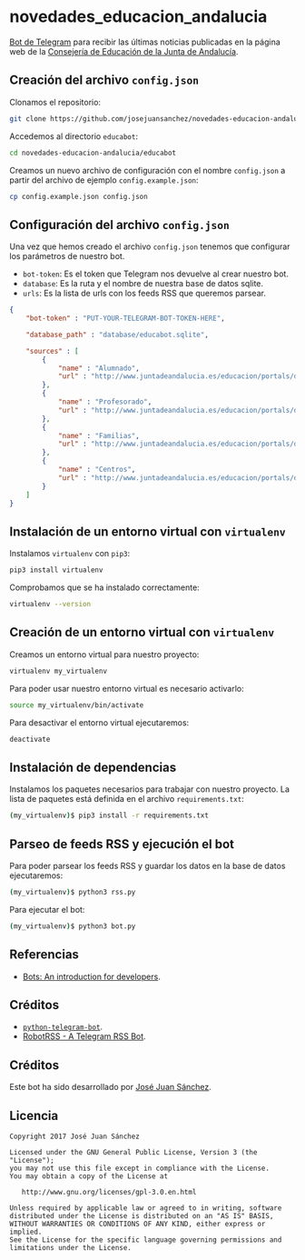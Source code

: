 # novedades_educacion_andalucia

[Bot de Telegram][1] para recibir las últimas noticias publicadas en la página web de la [Consejería de Educación de la Junta de Andalucía][2].

## Creación del archivo `config.json`

Clonamos el repositorio:

```bash
git clone https://github.com/josejuansanchez/novedades-educacion-andalucia.git
```

Accedemos al directorio `educabot`:

```bash
cd novedades-educacion-andalucia/educabot
```

Creamos un nuevo archivo de configuración con el nombre `config.json` a partir del  archivo de ejemplo `config.example.json`:

```bash
cp config.example.json config.json
```

## Configuración del archivo `config.json`

Una vez que hemos creado el archivo `config.json` tenemos que configurar los parámetros de nuestro bot.

* `bot-token`: Es el token que Telegram nos devuelve al crear nuestro bot.
* `database`: Es la ruta y el nombre de nuestra base de datos sqlite.
* `urls`: Es la lista de urls con los feeds RSS que queremos parsear.

```JSON
{
    "bot-token" : "PUT-YOUR-TELEGRAM-BOT-TOKEN-HERE",

    "database_path" : "database/educabot.sqlite",

    "sources" : [
        {
            "name" : "Alumnado",
            "url" : "http://www.juntadeandalucia.es/educacion/portals/delegate/rss/ced/portalconsejeria/alumnado/-/-/true/AND/true/ishare_noticefrom/DESC/"
        },
        {
            "name" : "Profesorado",
            "url" : "http://www.juntadeandalucia.es/educacion/portals/delegate/rss/ced/portalconsejeria/profesorado/-/-/true/OR/_self/ishare_noticefrom/DESC/"
        },
        {
            "name" : "Familias",
            "url" : "http://www.juntadeandalucia.es/educacion/portals/delegate/rss/ced/portalconsejeria/familia/-/-/true/AND/false/ishare_noticefrom/DESC/"
        },
        {
            "name" : "Centros",
            "url" : "http://www.juntadeandalucia.es/educacion/portals/delegate/rss/ced/portalconsejeria/centro-1/-/-/true/OR/true/cm_modified/DESC/"
        }
    ]
}
```

## Instalación de un entorno virtual con `virtualenv`

Instalamos `virtualenv` con `pip3`:

```bash
pip3 install virtualenv
```

Comprobamos que se ha instalado correctamente:

```bash
virtualenv --version
```

## Creación de un entorno virtual con `virtualenv`

Creamos un entorno virtual para nuestro proyecto:

```bash
virtualenv my_virtualenv
```

Para poder usar nuestro entorno virtual es necesario activarlo:

```bash
source my_virtualenv/bin/activate
```

Para desactivar el entorno virtual ejecutaremos:

```bash
deactivate
```

## Instalación de dependencias

Instalamos los paquetes necesarios para trabajar con nuestro proyecto. La lista de paquetes está definida en el archivo `requirements.txt`:

```bash
(my_virtualenv)$ pip3 install -r requirements.txt
```

## Parseo de feeds RSS y ejecución el bot

Para poder parsear los feeds RSS y guardar los datos en la base de datos ejecutaremos:

```bash
(my_virtualenv)$ python3 rss.py
```

Para ejecutar el bot:

```bash
(my_virtualenv)$ python3 bot.py
```

## Referencias

* [Bots: An introduction for developers][1].

## Créditos

* [`python-telegram-bot`][3].
* [RobotRSS - A Telegram RSS Bot][5].

## Créditos

Este bot ha sido desarrollado por [José Juan Sánchez][4].

## Licencia

```
Copyright 2017 José Juan Sánchez

Licensed under the GNU General Public License, Version 3 (the "License");
you may not use this file except in compliance with the License.
You may obtain a copy of the License at

   http://www.gnu.org/licenses/gpl-3.0.en.html

Unless required by applicable law or agreed to in writing, software
distributed under the License is distributed on an "AS IS" BASIS,
WITHOUT WARRANTIES OR CONDITIONS OF ANY KIND, either express or implied.
See the License for the specific language governing permissions and
limitations under the License.
```


[1]: https://core.telegram.org/bots
[2]: http://www.juntadeandalucia.es/educacion/portals/web/ced
[3]: https://github.com/python-telegram-bot/python-telegram-bot
[4]: http://josejuansanchez.org
[5]: https://github.com/cbrgm/telegram-robot-rss/